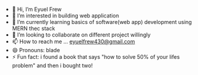 - 👋 Hi, I’m Eyuel Frew
- 👀 I’m interested in building web application 
- 🌱 I’m currently learning basics of software(web app) development using MERN thec stack 
- 💞️ I’m looking to collaborate on different project willingly 
- 📫 How to reach me ... eyuelfrew430@gmail.com
- 😄 Pronouns: blade 
- ⚡ Fun fact: i found a book that says "how to solve 50% of your lifes problem"  and then i bought two!

<!---
eyuelfrew/eyuelfrew is a ✨ special ✨ repository because its `README.md` (this file) appears on your GitHub profile.
You can click the Preview link to take a look at your changes.
--->
